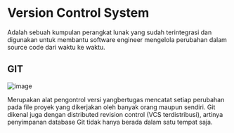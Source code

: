 # Version Control System
Adalah sebuah kumpulan perangkat lunak yang sudah terintegrasi dan digunakan untuk membantu software engineer mengelola perubahan dalam source code dari waktu ke waktu.

## GIT
![image](https://user-images.githubusercontent.com/92708806/138216394-3c7dbb0c-c5b4-4a1d-a7af-bb089865a823.png)
<p>Merupakan alat pengontrol versi yangbertugas mencatat setiap perubahan pada file proyek yang dikerjakan oleh banyak orang maupun sendiri. Git dikenal juga dengan distributed revision control (VCS terdistribusi), artinya penyimpanan database Git tidak hanya berada dalam satu tempat saja.
  
### 


